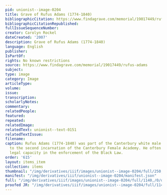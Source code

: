 ```yaml
---
pid: unionist--image-0204
title: Grave of Rufus Adams (1774-1840)
bibliographicCitation: https://www.findagrave.com/memorial/19017449/rufus-adams
bibliographicCitationRepublished: 
fullIssueSequenceNumber: 
creator: Carolyn Rockel
dateCreated: '2007'
description: Grave of Rufus Adams (1774-1840)
language: English
publisher: 
IsPartOf: 
rights: No known restrictions
source: https://www.findagrave.com/memorial/19017449/rufus-adams
subject: 
type: image
category: Image
articleType: 
volume: 
issue: 
transcription: 
scholarlyNotes: 
commentary: 
relatedPeople: 
featured: 
repeated: 
relatedImage: 
relatedText: unionist--text-0151
relatedTextIssue: 
filename: 
caption: Rufus Adams (1774-1840) was part of the Canterbury white male cabal opposed
  to the second incarnation of the Canterbury Female Academy. He often served in a
  legal capacity in the enforcement of the Black Law.
order: '615'
layout: items_item
collection: items
thumbnail: "/img/derivatives/iiif/images/unionist--image-0204/full/250,/0/default.jpg"
manifest: "/img/derivatives/iiif/unionist--image-0204/manifest.json"
full: "/img/derivatives/iiif/images/unionist--image-0204/full/1140,/0/default.jpg"
proofed JR: "/img/derivatives/iiif/images/unionist--image-0204/full/1140,/0/default.jpg"
---
```

